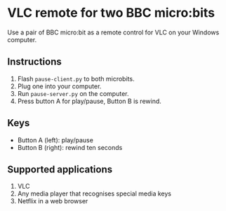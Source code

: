 VLC remote for two BBC micro:bits
========================

Use a pair of BBC micro:bit as a remote control for VLC on your Windows computer. 

Instructions
----

1. Flash `pause-client.py` to both microbits.
2. Plug one into your computer.
3. Run `pause-server.py` on the computer.
4. Press button A for play/pause, Button B is rewind.

Keys
----

* Button A (left): play/pause
* Button B (right): rewind ten seconds

Supported applications
---------

1. VLC
2. Any media player that recognises special media keys
3. Netflix in a web browser

